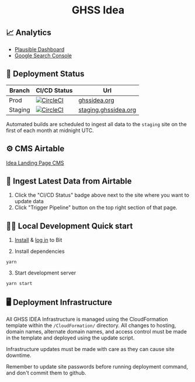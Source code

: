 <h1 align="center">
  GHSS Idea
</h1>

## 📈 Analytics

- [Plausible Dashboard](https://plausible.io/ghssidea.org)
- [Google Search Console](https://search.google.com/search-console?resource_id=sc-domain%3Aghssidea.org)

## 🚀 Deployment Status

| Branch  | CI/CD Status                                                                                                                                                                                                                                                                 | Url                                                   |
| ------- | ---------------------------------------------------------------------------------------------------------------------------------------------------------------------------------------------------------------------------------------------------------------------------- | ----------------------------------------------------- |
| Prod    | [![CircleCI](https://dl.circleci.com/status-badge/img/gh/talus-analytics-bus/gida-landing/tree/prod.svg?style=svg&circle-token=5725dc9620302bd1d4d0dc29bc9db0e47f893efd)](https://dl.circleci.com/status-badge/redirect/gh/talus-analytics-bus/gida-landing/tree/prod)       | [ghssidea.org](https://ghssidea.org/)                 |
| Staging | [![CircleCI](https://dl.circleci.com/status-badge/img/gh/talus-analytics-bus/gida-landing/tree/staging.svg?style=svg&circle-token=5725dc9620302bd1d4d0dc29bc9db0e47f893efd)](https://dl.circleci.com/status-badge/redirect/gh/talus-analytics-bus/gida-landing/tree/staging) | [staging.ghssidea.org](https://staging.ghssidea.org/) |

Automated builds are scheduled to ingest all data to the `staging` site on the first of each month at midnight UTC.

## ⚙️ CMS Airtable

[Idea Landing Page CMS](https://airtable.com/appVIQlFfFn7aqzMh/tblCSS611oqtOTf3f/viwg5AsPFKKFCbOLe?blocks=hide)

## 📄 Ingest Latest Data from Airtable

1. Click the "CI/CD Status" badge above next to the site where you want to update data
2. Click "Trigger Pipeline" button on the top right section of that page.

## 👩‍💻 Local Development Quick start

1. [Install](https://bit.dev/docs/getting-started/installing-bit/installing-bit) & [log in](https://bit.dev/reference/reference/cli-reference/#login) to Bit

2. Install dependencies

```
yarn
```

3. Start development server

```
yarn start
```

## 🖥 Deployment Infrastructure

All GHSS IDEA Infrastructure is managed using the CloudFormation template within
the `/CloudFormation/` directory. All changes to hosting, domain names, alternate domain
names, and access control must be made in the template and deployed using the update script.

Infrastructure updates must be made with care as they can cause site downtime.

Remember to update site passwords before running deployment command, and don't commit them to github.
